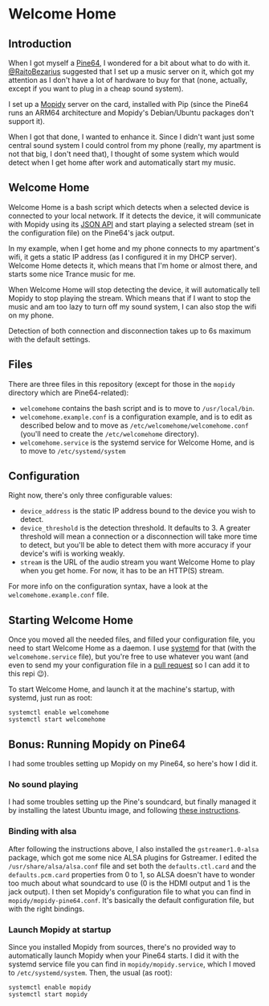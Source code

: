 # Welcome Home

## Introduction

When I got myself a [Pine64](https://www.pine64.com/), I wondered for a bit about what to do with it. [@RaitoBezarius](https://github.com/RaitoBezarius) suggested that I set up a music server on it, which got my attention as I don't have a lot of hardware to buy for that (none, actually, except if you want to plug in a cheap sound system).

I set up a [Mopidy](https://www.mopidy.com/) server on the card, installed with Pip (since the Pine64 runs an ARM64 architecture and Mopidy's Debian/Ubuntu packages don't support it).

When I got that done, I wanted to enhance it. Since I didn't want just some central sound system I could control from my phone (really, my apartment is not that big, I don't need that), I thought of some system which would detect when I get home after work and automatically start my music.

## Welcome Home

Welcome Home is a bash script which detects when a selected device is connected to your local network. If it detects the device, it will communicate with Mopidy using its [JSON API](https://docs.mopidy.com/en/latest/api/http/) and start playing a selected stream (set in the configuration file) on the Pine64's jack output.

In my example, when I get home and my phone connects to my apartment's wifi, it gets a static IP address (as I configured it in my DHCP server). Welcome Home detects it, which means that I'm home or almost there, and starts some nice Trance music for me.

When Welcome Home will stop detecting the device, it will automatically tell Mopidy to stop playing the stream. Which means that if I want to stop the music and am too lazy to turn off my sound system, I can also stop the wifi on my phone.

Detection of both connection and disconnection takes up to 6s maximum with the default settings.

## Files

There are three files in this repository (except for those in the `mopidy` directory which are Pine64-related):

* `welcomehome` contains the bash script and is to move to `/usr/local/bin`.
* `welcomehome.example.conf` is a configuration example, and is to edit as described below and to move as `/etc/welcomehome/welcomehome.conf` (you'll need to create the `/etc/welcomehome` directory).
* `welcomehome.service` is the systemd service for Welcome Home, and is to move to `/etc/systemd/system`

## Configuration

Right now, there's only three configurable values:

* `device_address` is the static IP address bound to the device you wish to detect.
* `device_threshold` is the detection threshold. It defaults to 3. A greater threshold will mean a connection or a disconnection will take more time to detect, but you'll be able to detect them with more accuracy if your device's wifi is working weakly.
* `stream` is the URL of the audio stream you want Welcome Home to play when you get home. For now, it has to be an HTTP(S) stream.

For more info on the configuration syntax, have a look at the `welcomehome.example.conf` file.

## Starting Welcome Home

Once you moved all the needed files, and filled your configuration file, you need to start Welcome Home as a daemon. I use [systemd](https://freedesktop.org/wiki/Software/systemd/) for that (with the `welcomehome.service` file), but you're free to use whatever you want (and even to send my your configuration file in a [pull request](https://github.com/babolivier/welcome-home/pulls) so I can add it to this repi :wink:).

To start Welcome Home, and launch it at the machine's startup, with systemd, just run as root:

```shell
systemctl enable welcomehome
systemctl start welcomehome
```

## Bonus: Running Mopidy on Pine64

I had some troubles setting up Mopidy on my Pine64, so here's how I did it.

### No sound playing

I had some troubles setting up the Pine's soundcard, but finally managed it by installing the latest Ubuntu image, and following [these instructions](http://forum.pine64.org/showthread.php?tid=1832&pid=16434#pid16434).

### Binding with alsa

After following the instructions above, I also installed the `gstreamer1.0-alsa` package, which got me some nice ALSA plugins for Gstreamer. I edited the `/usr/share/alsa/alsa.conf` file and set both the `defaults.ctl.card` and the `defaults.pcm.card` properties from 0 to 1, so ALSA doesn't have to wonder too much about what soundcard to use (0 is the HDMI output and 1 is the jack output). I then set Mopidy's configuration file to what you can find in `mopidy/mopidy-pine64.conf`. It's basically the default configuration file, but with the right bindings.

### Launch Mopidy at startup

Since you installed Mopidy from sources, there's no provided way to automatically launch Mopidy when your Pine64 starts. I did it with the systemd service file you can find in `mopidy/mopidy.service`, which I moved to `/etc/systemd/system`. Then, the usual (as root):

```shell
systemctl enable mopidy
systemctl start mopidy
```
